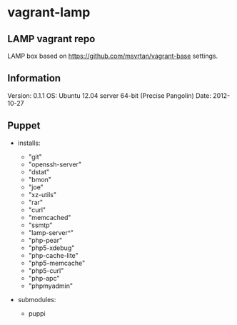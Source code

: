 vagrant-lamp
============

LAMP vagrant repo
---
LAMP box based on https://github.com/msvrtan/vagrant-base settings.

Information
---
Version:  0.1.1 
OS:       Ubuntu 12.04 server 64-bit (Precise Pangolin)
Date:     2012-10-27


Puppet
---
* installs:
  - "git"
  - "openssh-server"
  - "dstat"
  - "bmon"
  - "joe"
  - "xz-utils"
  - "rar"
  - "curl"
  - "memcached"
  - "ssmtp"
  - "lamp-server^"
  - "php-pear"
  - "php5-xdebug"
  - "php-cache-lite"
  - "php5-memcache"
  - "php5-curl"
  - "php-apc"
  - "phpmyadmin"

* submodules:
  - puppi
